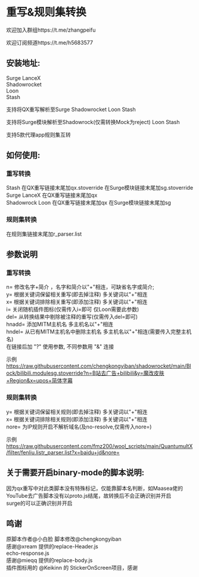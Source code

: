 # 重写&规则集转换
欢迎加入群组https://t.me/zhangpeifu

欢迎订阅频道https://t.me/h5683577

## 安装地址:
   Surge LanceX  
   Shadowrocket  
   Loon  
   Stash  

支持将QX重写解析至Surge Shadowrocket Loon Stash  
  
支持将Surge模块解析至Shadowrock(仅需转换Mock为reject) Loon Stash  
  
支持5款代理app规则集互转  
  

## 如何使用:  
### 重写转换  
   Stash 在QX重写链接末尾加qx.stoverride  在Surge模块链接末尾加sg.stoverride  
   Surge LanceX 在QX重写链接末尾加qx  
   Shadowrock Loon 在QX重写链接末尾加qx  在Surge模块链接末尾加sg  

### 规则集转换  
   在规则集链接末尾加r_parser.list  

## 参数说明  
### 重写转换  
   n=  修改名字+简介 ，名字和简介以"+"相连，可缺省名字或简介;  
   y=  根据关键词保留相关重写(即去掉注释) 多关键词以"+"相连  
   x=  根据关键词排除相关重写(即添加注释) 多关键词以"+"相连  
   i=  关闭随机插件图标(仅需传入i=即可 仅Loon需要此参数)  
   del= 从转换结果中剔除被注释的重写(仅需传入del=即可)  
   hnadd= 添加MITM主机名 多主机名以"+"相连  
   hndel= 从已有MITM主机名中删除主机名 多主机名以"+"相连(需要传入完整主机名)  
   在链接后加 "?" 使用参数, 不同参数用 "&" 连接  

   示例 https://raw.githubusercontent.com/chengkongyiban/shadowrocket/main/Block/bilibili.modulesg.stoverride?n=B站去广告+bilibili&y=魔改皮肤+Region&x=upos+简体字幕  

### 规则集转换  
   y=  根据关键词保留相关规则(即去掉注释) 多关键词以"+"相连  
   x=  根据关键词排除相关规则(即添加注释) 多关键词以"+"相连  
   nore=  为IP规则开启不解析域名(及no-resolve,仅需传入nore=)  

   示例 https://raw.githubusercontent.com/fmz200/wool_scripts/main/QuantumultX/filter/fenliu.listr_parser.list?x=baidu+jd&nore=  

## 关于需要开启binary-mode的脚本说明:  
   因为qx重写中对此类脚本没有特殊标记，仅能靠脚本名判断，如Maasea佬的YouTube去广告脚本没有以proto.js结尾，故转换后不会正确识别并开启  
   surge的可以正确识别并开启  

## 鸣谢  
原脚本作者@小白脸 脚本修改@chengkongyiban  
感谢@xream 提供的replace-Header.js  
               echo-response.js  
感谢@mieqq 提供的replace-body.js  
插件图标用的 @Keikinn 的 StickerOnScreen项目，感谢  

